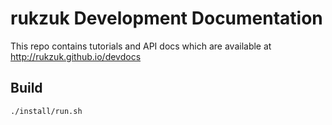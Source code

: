 # rukzuk Development Documentation

This repo contains tutorials and API docs which are available at http://rukzuk.github.io/devdocs

## Build

    ./install/run.sh

